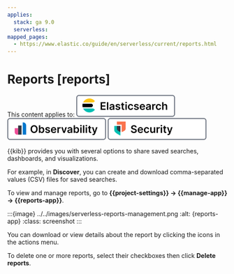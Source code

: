 ```yaml
---
applies:
  stack: ga 9.0
  serverless:
mapped_pages:
  - https://www.elastic.co/guide/en/serverless/current/reports.html
---
```


# Reports [reports]

This content applies to: [![Elasticsearch](../../images/serverless-es-badge.svg "")](../../solutions/search.md) [![Observability](../../images/serverless-obs-badge.svg "")](../../solutions/observability.md) [![Security](../../images/serverless-sec-badge.svg "")](../../solutions/security/elastic-security-serverless.md)

{{kib}} provides you with several options to share saved searches, dashboards, and visualizations.

For example, in **Discover**, you can create and download comma-separated values (CSV) files for saved searches.

To view and manage reports, go to **{{project-settings}} → {{manage-app}} → {{reports-app}}**.

:::{image} ../../images/serverless-reports-management.png
:alt: {reports-app}
:class: screenshot
:::

You can download or view details about the report by clicking the icons in the actions menu.

To delete one or more reports, select their checkboxes then click **Delete reports**.
